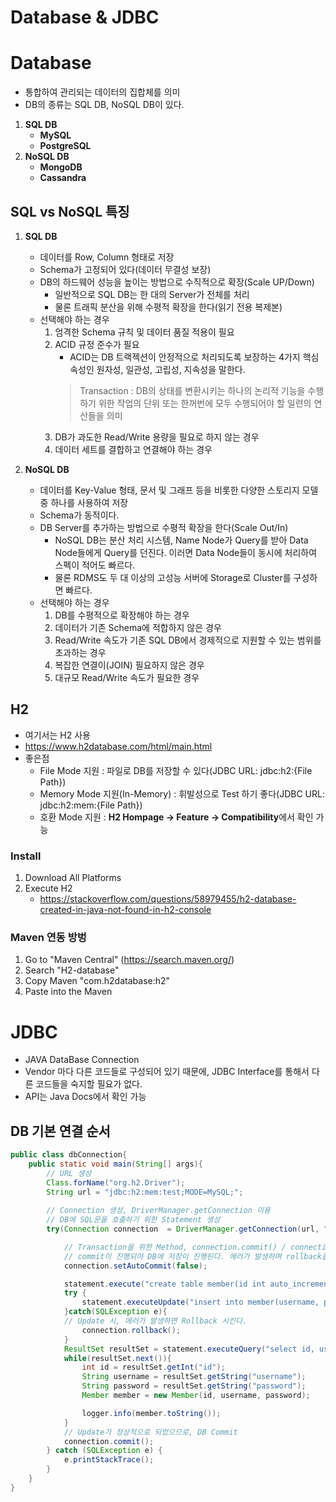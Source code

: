 # Database & JDBC

# Database
* 통합하여 관리되는 데이터의 집합체를 의미
* DB의 종류는 SQL DB, NoSQL DB이 있다.
1. **SQL DB**
    * **MySQL**
    * **PostgreSQL**
2. **NoSQL DB**
    * **MongoDB**
    * **Cassandra**

## SQL vs NoSQL 특징
1. **SQL DB**
    * 데이터를 Row, Column 형태로 저장
    * Schema가 고정되어 있다(데이터 무결성 보장)
    * DB의 하드웨어 성능을 높이는 방법으로 수직적으로 확장(Scale UP/Down)
        * 일반적으로 SQL DB는 한 대의 Server가 전체를 처리
        * 물론 트래픽 분산을 위해 수평적 확장을 한다(읽기 전용 복제본)
    * 선택해야 하는 경우
        1) 엄격한 Schema 규칙 및 데이터 품질 적용이 필요
        2) ACID 규정 준수가 필요
            * ACID는 DB 트랙젝션이 안정적으로 처리되도록 보장하는 4가지 핵심 속성인 원자성, 일관성, 고립성, 지속성을 말한다.
            > Transaction : DB의 상태를 변환시키는 하나의 논리적 기능을 수행하기 위한 작업의 단위 또는 한꺼번에 모두 수행되어야 할 일련의 연산들을 의미
        3) DB가 과도한 Read/Write 용량을 필요로 하지 않는 경우
        4) 데이터 세트를 결합하고 연결해야 하는 경우
        
2. **NoSQL DB**
    * 데이터를 Key-Value 형태, 문서 및 그래프 등을 비롯한 다양한 스토리지 모델 중 하나를 사용하여 저장 
    * Schema가 동적이다. 
    * DB Server를 추가하는 방법으로 수평적 확장을 한다(Scale Out/In)
        * NoSQL DB는 분산 처리 시스템, Name Node가 Query를 받아 Data Node들에게 Query를 던진다. 이러면 Data Node들이 동시에 처리하여 스펙이 적어도 빠르다. 
        * 물론 RDMS도 두 대 이상의 고성능 서버에 Storage로 Cluster를 구성하면 빠르다.
    * 선택해야 하는 경우
        1) DB를 수평적으로 확장해야 하는 경우
        2) 데이터가 기존 Schema에 적합하지 않은 경우
        3) Read/Write 속도가 기존 SQL DB에서 경제적으로 지원할 수 있는 범위를 초과하는 경우
        4) 복잡한 연결이(JOIN) 필요하지 않은 경우
        5) 대규모 Read/Write 속도가 필요한 경우


## H2 
* 여기서는 H2 사용
* https://www.h2database.com/html/main.html
* 좋은점
    * File Mode 지원 : 파일로 DB를 저장할 수 있다(JDBC URL: jdbc:h2:{File Path})
    * Memory Mode 지원(In-Memory) : 휘발성으로 Test 하기 좋다(JDBC URL: jdbc:h2:mem:{File Path})
    * 호환 Mode 지원 : **H2 Hompage -> Feature -> Compatibility**에서 확인 가능

### Install
1. Download All Platforms
2. Execute H2
    * https://stackoverflow.com/questions/58979455/h2-database-created-in-java-not-found-in-h2-console

### Maven 연동 방벙
1. Go to "Maven Central" (https://search.maven.org/)
2. Search "H2-database"
3. Copy Maven "com.h2database:h2"
4. Paste into the Maven


# JDBC
* JAVA DataBase Connection
* Vendor 마다 다른 코드들로 구성되어 있기 때문에, JDBC Interface를 통해서 다른 코드들을 숙지할 필요가 없다.
* API는 Java Docs에서 확인 가능 


## DB 기본 연결 순서 
```java
public class dbConnection{
    public static void main(String[] args){
        // URL 생성
        Class.forName("org.h2.Driver");
        String url = "jdbc:h2:mem:test;MODE=MySQL;";
    
        // Connection 생성, DriverManager.getConnection 이용
        // DB에 SQL문을 호출하기 위한 Statement 생성
        try(Connection connection  = DriverManager.getConnection(url, "sa",""); Statement statement = connection.createStatement()){

		    // Transaction을 위한 Method, connection.commit() / connection.rollback() 사용
            // commit이 진행되야 DB에 저장이 진행된다. 에러가 발생하며 rollback을 해야되기 때문에 false로 지정
			connection.setAutoCommit(false);

			statement.execute("create table member(id int auto_increment, username varchar(255) not null, password varchar(255) not null, primary key(id))");
			try {
				statement.executeUpdate("insert into member(username, password) values('yoon','1234')");
			}catch(SQLException e){
            // Update 시, 에러가 발생하면 Rollback 시킨다.
				connection.rollback();
			}
			ResultSet resultSet = statement.executeQuery("select id, username, password from member");
			while(resultSet.next()){
				int id = resultSet.getInt("id");
				String username = resultSet.getString("username");
				String password = resultSet.getString("password");
				Member member = new Member(id, username, password);

				logger.info(member.toString());
			}
            // Update가 정상적으로 되었으므로, DB Commit
			connection.commit();
		} catch (SQLException e) {
			e.printStackTrace();
		}            
    }   
}
```




